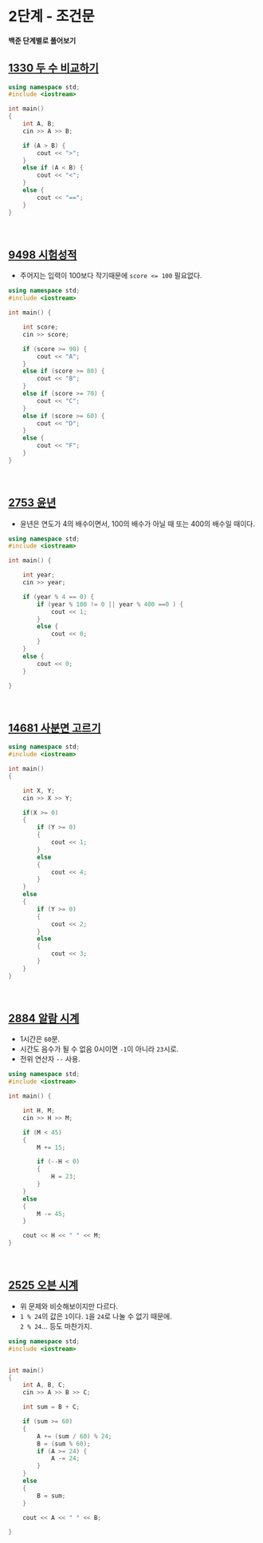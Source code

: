 # 2단계 - 조건문

#### 백준 단계별로 풀어보기

## [1330 두 수 비교하기](https://www.acmicpc.net/problem/1330)

```cpp
using namespace std;
#include <iostream>

int main()
{
	int A, B;
	cin >> A >> B;

	if (A > B) {
		cout << ">";
	}
	else if (A < B) {
		cout << "<";
	}
	else {
		cout << "==";
	}
}
```
<br>

## [9498 시험성적](https://www.acmicpc.net/problem/9498)

* 주어지는 입력이 100보다 작기때문에 `score <= 100` 필요없다.

```cpp
using namespace std;
#include <iostream>

int main() {

	int score;
	cin >> score;

	if (score >= 90) {
		cout << "A";
	}
	else if (score >= 80) {
		cout << "B";
	}
	else if (score >= 70) {
		cout << "C";
	}
	else if (score >= 60) {
		cout << "D";
	}
	else {
		cout << "F";
	}
}
```

<br>

## [2753 윤년](https://www.acmicpc.net/problem/2753)

* 윤년은 연도가 4의 배수이면서, 100의 배수가 아닐 때 또는 400의 배수일 때이다.

```cpp
using namespace std;
#include <iostream>

int main() {

	int year;
	cin >> year;

	if (year % 4 == 0) {
		if (year % 100 != 0 || year % 400 ==0 ) {
			cout << 1;
		}
		else {
			cout << 0;
		}
	}
	else {
		cout << 0;
	}

}
```

<br>

## [14681 사분면 고르기](https://www.acmicpc.net/problem/14681)
```cpp
using namespace std;
#include <iostream>

int main()
{

	int X, Y;
	cin >> X >> Y;

	if(X >= 0)
	{
		if (Y >= 0)
		{
			cout << 1;
		}
		else
		{
			cout << 4;
		}
	}
	else
	{
		if (Y >= 0)
		{
			cout << 2;
		}
		else
		{
			cout << 3;
		}
	}
}
```
<br>

## [2884 알람 시계](https://www.acmicpc.net/problem/2884)

* 1시간은 `60`분.
* 시간도 음수가 될 수 없음 0시이면 `-1`이 아니라 `23`시로.
* 전위 연산자 `--` 사용.

```cpp
using namespace std;
#include <iostream>

int main() {

	int H, M;
	cin >> H >> M;

	if (M < 45) 
	{
		M += 15;

		if (--H < 0) 
		{
			H = 23;
		}
	}
	else 
	{
		M -= 45;	
	}

	cout << H << " " << M;
}
```

<br>

## [2525 오븐 시계](https://www.acmicpc.net/problem/2525)

* 위 문제와 비슷해보이지만 다르다.
* `1 % 24`의 값은 `1`이다. `1`을 `24`로 나눌 수 없기 때문에.    
	`2 % 24`... 등도 마찬가지.

```cpp
using namespace std;
#include <iostream>


int main()
{
	int A, B, C;
	cin >> A >> B >> C;

	int sum = B + C;

	if (sum >= 60)
	{
		A += (sum / 60) % 24;
		B = (sum % 60);
		if (A >= 24) {
			A -= 24;
		}
	}
	else
	{
		B = sum;
	}

	cout << A << " " << B;

}
```